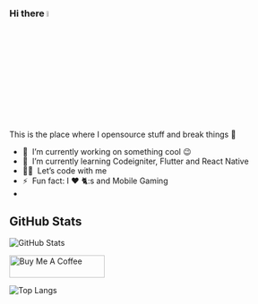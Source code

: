 ### Hi there <a href="#!"><img src="https://media.giphy.com/media/hvRJCLFzcasrR4ia7z/giphy.gif" width="5%"></a>
This is the place where I opensource stuff and break things :rofl:

- 🔭 &nbsp;I’m currently working on something cool :wink:
- 🌱 &nbsp;I’m currently learning Codeigniter, Flutter and React Native
- 👨‍💻 &nbsp;Let’s code with me
- ⚡ &nbsp;Fun fact: I :heart: 🐈:s and Mobile Gaming
- 
<h2>GitHub Stats</h2>
<p><img src="https://github-readme-stats.vercel.app/api?username=nougatlolipop&amp;show_icons=true" alt="GitHub Stats"></p>
  <a href="https://www.buymeacoffee.com/nougatlolipop" target="_blank" rel="noreferrer nofollow">
      <img src="https://cdn.buymeacoffee.com/buttons/default-red.png" alt="Buy Me A Coffee" height="40" width="170" >
    </a>
    <p><img src="[https://github-readme-stats.vercel.app/api/top-langs/?username=nougatlolipop&hide_progress=true]" alt="Top Langs"></p>
